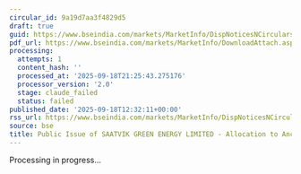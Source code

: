 ```yaml
---
circular_id: 9a19d7aa3f4829d5
draft: true
guid: https://www.bseindia.com/markets/MarketInfo/DispNoticesNCirculars.aspx?Noticeid={F0FD120A-FE89-412C-9299-AEA90CA0B096}&noticeno=20250918-41&dt=09/18/2025&icount=41&totcount=63&flag=0
pdf_url: https://www.bseindia.com/markets/MarketInfo/DownloadAttach.aspx?id=20250918-41&attachedId=b9d066ee-5db4-48ef-9624-ffdd95f46a40
processing:
  attempts: 1
  content_hash: ''
  processed_at: '2025-09-18T21:25:43.275176'
  processor_version: '2.0'
  stage: claude_failed
  status: failed
published_date: '2025-09-18T12:32:11+00:00'
rss_url: https://www.bseindia.com/markets/MarketInfo/DispNoticesNCirculars.aspx?Noticeid={F0FD120A-FE89-412C-9299-AEA90CA0B096}&noticeno=20250918-41&dt=09/18/2025&icount=41&totcount=63&flag=0
source: bse
title: Public Issue of SAATVIK GREEN ENERGY LIMITED - Allocation to Anchor Investors
---
```


Processing in progress...